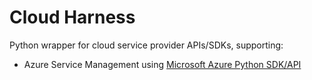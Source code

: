 # Cloud Harness
Python wrapper for cloud service provider APIs/SDKs, supporting:
* Azure Service Management using [Microsoft Azure Python SDK/API](https://github.com/Azure/azure-sdk-for-python)
